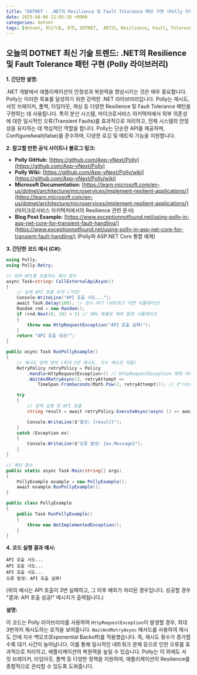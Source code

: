 ```yaml
---
title: "DOTNET - .NET의 Resilience 및 Fault Tolerance 패턴 구현 (Polly 라이브러리)"
date: 2025-08-06 21:03:18 +0900
categories: dotnet
tags: [dotnet, 최신기술, 추천, DOTNET, .NET의, Resilience, Fault, Tolerance, 패턴, 구현, (Polly, 라이브러리)]
---
```


## 오늘의 DOTNET 최신 기술 트렌드: **.NET의 Resilience 및 Fault Tolerance 패턴 구현 (Polly 라이브러리)**

**1. 간단한 설명:**

.NET 개발에서 애플리케이션의 안정성과 복원력을 향상시키는 것은 매우 중요합니다. Polly는 이러한 목표를 달성하기 위한 강력한 .NET 라이브러리입니다. Polly는 재시도, 서킷 브레이커, 폴백, 타임아웃, 캐싱 등 다양한 Resilience 및 Fault Tolerance 패턴을 구현하는 데 사용됩니다.  특히 분산 시스템, 마이크로서비스 아키텍처에서 외부 의존성에 대한 일시적인 오류(Transient Faults)를 효과적으로 처리하고, 전체 시스템의 안정성을 유지하는 데 핵심적인 역할을 합니다. Polly는 단순한 API를 제공하며, ConfigureAwait(false)를 준수하며, 다양한 로깅 및 메트릭 기능을 지원합니다.

**2. 참고할 만한 공식 사이트나 블로그 링크:**

*   **Polly GitHub:** [https://github.com/App-vNext/Polly](https://github.com/App-vNext/Polly)
*   **Polly Wiki:** [https://github.com/App-vNext/Polly/wiki](https://github.com/App-vNext/Polly/wiki)
*   **Microsoft Documentation:** [https://learn.microsoft.com/en-us/dotnet/architecture/microservices/implement-resilient-applications/](https://learn.microsoft.com/en-us/dotnet/architecture/microservices/implement-resilient-applications/) (마이크로서비스 아키텍처에서의 Resilience 관련 문서)
*   **Blog Post Example:** [https://www.exceptionnotfound.net/using-polly-in-asp-net-core-for-transient-fault-handling/](https://www.exceptionnotfound.net/using-polly-in-asp-net-core-for-transient-fault-handling/) (Polly와 ASP.NET Core 통합 예제)

**3. 간단한 코드 예시 (C#):**

```csharp
using Polly;
using Polly.Retry;

// 외부 API를 호출하는 예시 함수
async Task<string> CallExternalApiAsync()
{
    // 실제 API 호출 로직 (가정)
    Console.WriteLine("API 호출 시도...");
    await Task.Delay(100); // 잠시 대기 (네트워크 지연 시뮬레이션)
    Random rnd = new Random();
    if (rnd.Next(0, 10) < 3) // 30% 확률로 예외 발생 시뮬레이션
    {
        throw new HttpRequestException("API 호출 실패!");
    }
    return "API 호출 성공!";
}

public async Task RunPollyExample()
{
    // 재시도 정책 정의 (최대 3번 재시도, 지수 백오프 적용)
    RetryPolicy retryPolicy = Policy
        .Handle<HttpRequestException>() // HttpRequestException 예외 처리
        .WaitAndRetryAsync(3, retryAttempt =>
            TimeSpan.FromSeconds(Math.Pow(2, retryAttempt))); // 2^retryAttempt 초 대기

    try
    {
        // 정책 실행 및 API 호출
        string result = await retryPolicy.ExecuteAsync(async () => await CallExternalApiAsync());

        Console.WriteLine($"결과: {result}");
    }
    catch (Exception ex)
    {
        Console.WriteLine($"오류 발생: {ex.Message}");
    }
}

// 메인 함수
public static async Task Main(string[] args)
{
    PollyExample example = new PollyExample();
    await example.RunPollyExample();
}

public class PollyExample
{
    public Task RunPollyExample()
    {
        throw new NotImplementedException();
    }
}
```

**4. 코드 실행 결과 예시:**

```
API 호출 시도...
API 호출 시도...
API 호출 시도...
오류 발생: API 호출 실패!
```

(위의 예시는 API 호출이 3번 실패하고, 그 이후 예외가 처리된 경우입니다. 성공할 경우 "결과: API 호출 성공!" 메시지가 출력됩니다.)

**설명:**

이 코드는 Polly 라이브러리를 사용하여 `HttpRequestException`이 발생할 경우, 최대 3번까지 재시도하는 로직을 보여줍니다. `WaitAndRetryAsync` 메서드를 사용하여 재시도 간에 지수 백오프(Exponential Backoff)를 적용했습니다. 즉, 재시도 횟수가 증가할수록 대기 시간이 늘어납니다. 이를 통해 일시적인 네트워크 문제 등으로 인한 오류를 효과적으로 처리하고, 애플리케이션의 복원력을 높일 수 있습니다. Polly는 이 외에도 서킷 브레이커, 타임아웃, 폴백 등 다양한 정책을 지원하여, 애플리케이션의 Resilience를 종합적으로 관리할 수 있도록 도와줍니다.

